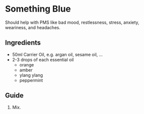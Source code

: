 # Something Blue

Should help with PMS like bad mood, restlessness, stress, anxiety, weariness, and headaches.

## Ingredients
* 50ml Carrier Oil, e.g. argan oil, sesame oil, ...
* 2-3 drops of each essential oil
  * orange
  * amber
  * ylang ylang
  * peppermint

## Guide
1. Mix.